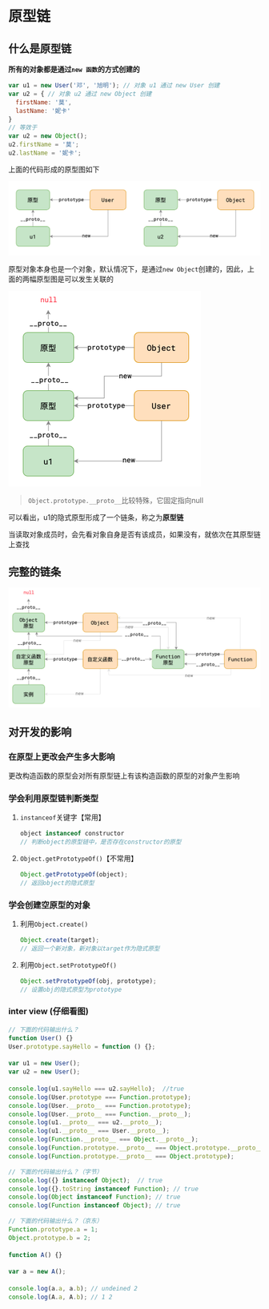 # 原型链

## 什么是原型链

**所有的对象都是通过`new 函数`的方式创建的**

```js
var u1 = new User('邓', '旭明'); // 对象 u1 通过 new User 创建
var u2 = { // 对象 u2 通过 new Object 创建
  firstName: '莫',
  lastName: '妮卡'
}
// 等效于
var u2 = new Object(); 
u2.firstName = '莫';
u2.lastName = '妮卡';
```

上面的代码形成的原型图如下

![image-20210903081220607](./assets/20210903081220.png)

原型对象本身也是一个对象，默认情况下，是通过`new Object`创建的，因此，上面的两幅原型图是可以发生关联的

<img src="./assets/20210903082540.png" alt="image-20210903082540379" style="zoom:50%;" />

> `Object.prototype.__proto__`比较特殊，它固定指向null

可以看出，u1的隐式原型形成了一个链条，称之为**原型链**

当读取对象成员时，会先看对象自身是否有该成员，如果没有，就依次在其原型链上查找

## 完整的链条

![image-20210903152359095](./assets/20210903152359.png)

## 对开发的影响

### 在原型上更改会产生多大影响

更改构造函数的原型会对所有原型链上有该构造函数的原型的对象产生影响

### 学会利用原型链判断类型

1. `instanceof`关键字【常用】

   ```js
   object instanceof constructor
   // 判断object的原型链中，是否存在constructor的原型
   ```

2. `Object.getPrototypeOf()`【不常用】

   ```js
   Object.getPrototypeOf(object);
   // 返回object的隐式原型
   ```

### 学会创建空原型的对象

1. 利用`Object.create()`

   ```js
   Object.create(target);
   // 返回一个新对象，新对象以target作为隐式原型
   ```

2. 利用`Object.setPrototypeOf()`

   ```js
   Object.setPrototypeOf(obj, prototype);
   // 设置obj的隐式原型为prototype
   ```

   

### inter view (仔细看图)

```js
// 下面的代码输出什么？
function User() {}
User.prototype.sayHello = function () {};

var u1 = new User();
var u2 = new User();

console.log(u1.sayHello === u2.sayHello);  //true
console.log(User.prototype === Function.prototype); 
console.log(User.__proto__ === Function.prototype); 
console.log(User.__proto__ === Function.__proto__); 
console.log(u1.__proto__ === u2.__proto__);
console.log(u1.__proto__ === User.__proto__);
console.log(Function.__proto__ === Object.__proto__);
console.log(Function.prototype.__proto__ === Object.prototype.__proto__);
console.log(Function.prototype.__proto__ === Object.prototype);
```



```js
// 下面的代码输出什么？（字节）
console.log({} instanceof Object);  // true
console.log({}.toString instanceof Function); // true
console.log(Object instanceof Function); // true
console.log(Function instanceof Object); // true
```



```js
// 下面的代码输出什么？（京东）
Function.prototype.a = 1;
Object.prototype.b = 2;

function A() {}

var a = new A();

console.log(a.a, a.b); // undeined 2
console.log(A.a, A.b); // 1 2
```

